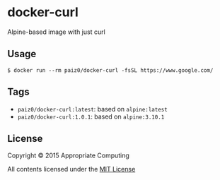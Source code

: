 # docker-curl
Alpine-based image with just curl

## Usage

```console
$ docker run --rm paiz0/docker-curl -fsSL https://www.google.com/
```

## Tags

* `paiz0/docker-curl:latest`: based on `alpine:latest`
* `paiz0/docker-curl:1.0.1`: based on `alpine:3.10.1`

## License

Copyright © 2015 Appropriate Computing

All contents licensed under the [MIT License](LICENSE)
